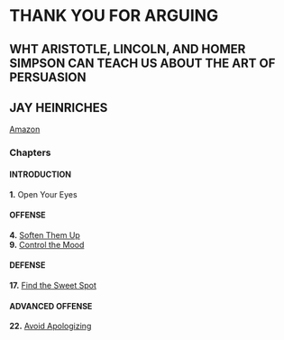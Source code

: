 # THANK YOU FOR ARGUING 
## WHT ARISTOTLE, LINCOLN, AND HOMER SIMPSON CAN TEACH US ABOUT THE ART OF PERSUASION 
## JAY HEINRICHES 
[Amazon](https://www.amazon.com/Thank-You-Arguing-Revised-Updated/dp/0385347758/ref=sr_1_1?ie=UTF8&qid=1488659508&sr=8-1&keywords=THANK+YOU+for+arguing) 
  
### Chapters  
#### INTRODUCTION  
**1.** Open Your Eyes  

#### OFFENSE  
**4.** [Soften Them Up](chapter_4.md)  
**9.** [Control the Mood](chapter_9.md)  

#### DEFENSE  
**17.** [Find the Sweet Spot](chapter_17.md)  

#### ADVANCED OFFENSE  
**22.** [Avoid Apologizing](chapter_22.md)

